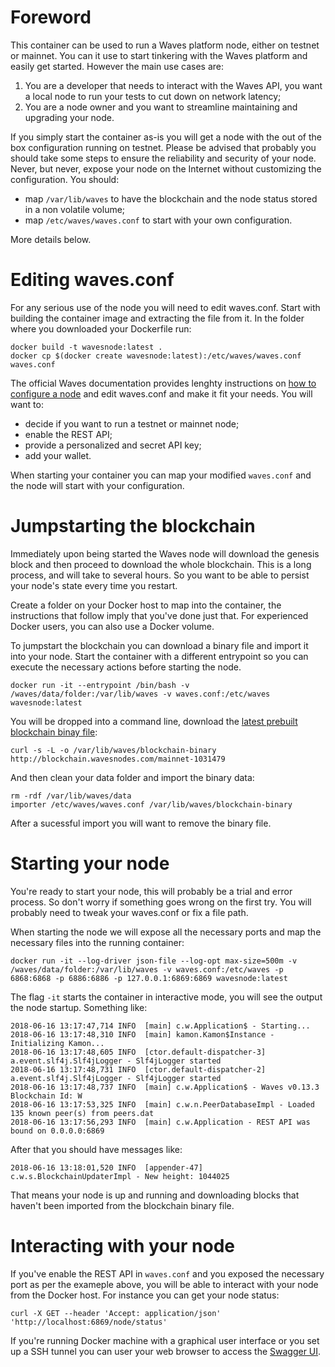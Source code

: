 # Foreword

This container can be used to run a Waves platform node, either on testnet or mainnet. You can it use to start tinkering with the Waves platform and easily get started. However the main use cases are:
1. You are a developer that needs to interact with the Waves API, you want a local node to run your tests to cut down on network latency;
2. You are a node owner and you want to streamline maintaining and upgrading your node.

If you simply start the container as-is you will get a node with the out of the box configuration running on testnet. Please be advised that probably you should take some steps to ensure the reliability and security of your node. Never, but never, expose your node on the Internet without customizing the configuration. You should:
* map `/var/lib/waves` to have the blockchain and the node status stored in a non volatile volume;
* map `/etc/waves/waves.conf` to start with your own configuration.
 
More details below.

# Editing waves.conf

For any serious use of the node you will need to edit waves.conf. Start with building the container image and extracting the file from it. In the folder where you downloaded your Dockerfile run:

    docker build -t wavesnode:latest .
    docker cp $(docker create wavesnode:latest):/etc/waves/waves.conf waves.conf
	
The official Waves documentation provides lenghty instructions on [how to configure a node](https://docs.wavesplatform.com/waves-full-node/how-to-configure-a-node.html "how to configure a node") and edit waves.conf and make it fit your needs. You will want to:
 * decide if you want to run a testnet or mainnet node;
 * enable the REST API;
 * provide a personalized and secret API key;
 * add your wallet.

When starting your container you can map your modified `waves.conf` and the node will start with your configuration.

# Jumpstarting the blockchain

Immediately upon being started the Waves node will download the genesis block and then proceed to download the whole blockchain. This is a long process, and will take to several hours. So you want to be able to persist your node's state every time you restart.

Create a folder on your Docker host to map into the container, the instructions that follow imply that you've done just that. For experienced Docker users, you can also use a Docker volume.

To jumpstart the blockchain you can download a binary file and import it into your node. Start the container with a different entrypoint so you can execute the necessary actions before starting the node.

    docker run -it --entrypoint /bin/bash -v /waves/data/folder:/var/lib/waves -v waves.conf:/etc/waves wavesnode:latest

You will be dropped into a command line, download the [latest prebuilt blockchain binay file](http://blockchain.wavesnodes.com "latest prebuilt blockchain binay file"):

	curl -s -L -o /var/lib/waves/blockchain-binary http://blockchain.wavesnodes.com/mainnet-1031479

And then clean your data folder and import the binary data:

    rm -rdf /var/lib/waves/data
    importer /etc/waves/waves.conf /var/lib/waves/blockchain-binary

After a sucessful import you will want to remove the binary file.

# Starting your node

You're ready to start your node, this will probably be a trial and error process. So don't worry if something goes wrong on the first try. You will probably need to tweak your waves.conf or fix a file path.

When starting the node we will expose all the necessary ports and map the necessary files into the running container:

    docker run -it --log-driver json-file --log-opt max-size=500m -v /waves/data/folder:/var/lib/waves -v waves.conf:/etc/waves -p 6868:6868 -p 6886:6886 -p 127.0.0.1:6869:6869 wavesnode:latest
	
The flag `-it` starts the container in interactive mode, you will see the output the node startup. Something like:

    2018-06-16 13:17:47,714 INFO  [main] c.w.Application$ - Starting...
    2018-06-16 13:17:48,310 INFO  [main] kamon.Kamon$Instance - Initializing Kamon...
    2018-06-16 13:17:48,605 INFO  [ctor.default-dispatcher-3] a.event.slf4j.Slf4jLogger - Slf4jLogger started
    2018-06-16 13:17:48,731 INFO  [ctor.default-dispatcher-2] a.event.slf4j.Slf4jLogger - Slf4jLogger started
    2018-06-16 13:17:48,737 INFO  [main] c.w.Application$ - Waves v0.13.3 Blockchain Id: W
    2018-06-16 13:17:53,325 INFO  [main] c.w.n.PeerDatabaseImpl - Loaded 135 known peer(s) from peers.dat
    2018-06-16 13:17:56,293 INFO  [main] c.w.Application - REST API was bound on 0.0.0.0:6869

After that you should have messages like:

    2018-06-16 13:18:01,520 INFO  [appender-47] c.w.s.BlockchainUpdaterImpl - New height: 1044025
	
That means your node is up and running and downloading blocks that haven't been imported from the blockchain binary file.

# Interacting with your node

If you've enable the REST API in `waves.conf` and you exposed the necessary port as per the exameple above, you will be able to interact with your node from the Docker host. For instance you can get your node status:

    curl -X GET --header 'Accept: application/json' 'http://localhost:6869/node/status'
	
If you're running Docker machine with a graphical user interface or you set up a SSH tunnel you can user your web browser to access the [Swagger UI](http://localhost:6869/api-docs/index.htm "Swagger UI").


